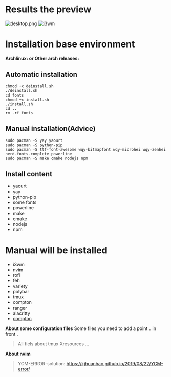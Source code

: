 # Results the preview

![desktop.png](https://cdn.jsdelivr.net/gh/kjhuanhao/dotfiles/.img/desktop.png)
![i3wm](https://cdn.jsdelivr.net/gh/kjhuanhao/dotfiles/.img/i3.png)



# Installation base environment
**Archlinux: or Other arch releases:**

## Automatic installation
```shell
chmod +x deinstall.sh
./deinstall.sh
cd fonts
chmod +x install.sh
./install.sh
cd ..
rm -rf fonts
```
## Manual installation(Advice)
```shell
sudo pacman -S yay yaourt 
sudo pacman -S python-pip
sudo pacman -S ttf-font-awesome wqy-bitmapfont wqy-microhei wqy-zenhei nerd-fonts-complete powerline
sudo pacman -S make cmake nodejs npm
```

## Install content
- yaourt
- yay
- python-pip
- some fonts
- powerline 
- make
- cmake 
- nodejs
- npm

# Manual will be installed

- i3wm
- nvim
- rofi
- feh
- variety
- polybar
- tmux
- compton
- ranger
- alacritty
- [compton](https://github.com/kjhuanhao/compton)

**About some configuration files**
Some files you need to add a point `.` in front .
> All fiels about tmux
> Xresources 
> ...

**About nvim**
> YCM-ERROR-solution: https://kjhuanhao.github.io/2019/08/22/YCM-error/

